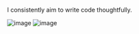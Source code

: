 I consistently aim to write code thoughtfully.

![image](https://github.com/JacobDiazCruz/JacobDiazCruz/assets/40680430/6aadeaeb-469a-4645-98a6-a56fc26ada12)
![image](https://github.com/JacobDiazCruz/JacobDiazCruz/assets/40680430/3f5872b0-ba5e-4cb1-96d5-cb1441411e6c)


